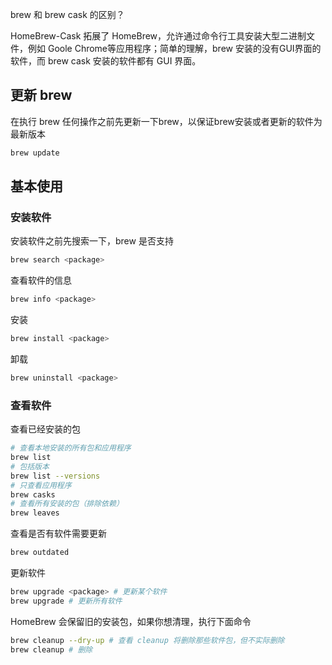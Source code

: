 brew 和 brew cask 的区别？

HomeBrew-Cask 拓展了 HomeBrew，允许通过命令行工具安装大型二进制文件，例如 Goole Chrome等应用程序；简单的理解，brew 安装的没有GUI界面的软件，而 brew cask 安装的软件都有 GUI 界面。

## 更新 brew

在执行 brew 任何操作之前先更新一下brew，以保证brew安装或者更新的软件为最新版本

```bash
brew update
```

## 基本使用

### 安装软件

安装软件之前先搜索一下，brew 是否支持

```bash
brew search <package>
```

查看软件的信息

```bash
brew info <package>
```

安装

```bash
brew install <package>
```

卸载

```bash
brew uninstall <package>
```

### 查看软件

查看已经安装的包

```bash
# 查看本地安装的所有包和应用程序
brew list
# 包括版本
brew list --versions 
# 只查看应用程序
brew casks
# 查看所有安装的包（排除依赖）
brew leaves

```

查看是否有软件需要更新

```bash
brew outdated
```

更新软件

```bash
brew upgrade <package> # 更新某个软件
brew upgrade # 更新所有软件
```

HomeBrew 会保留旧的安装包，如果你想清理，执行下面命令

```bash
brew cleanup --dry-up # 查看 cleanup 将删除那些软件包，但不实际删除
brew cleanup # 删除
```

